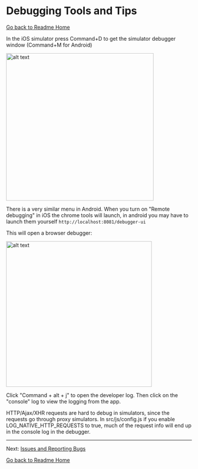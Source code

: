 # Debugging Tools and Tips
[Go back to Readme Home](../../README.md)

In the iOS simulator press Command+D to get the simulator debugger window (Command+M for Android)

<img src="https://github.com/wevote/WeVoteReactNative/blob/develop/docs/images/iOS%20Debugger%20Menu.png" alt="alt text" width="400" >

There is a very similar menu in Android.  When you turn on "Remote debugging" in iOS the chrome tools will launch, in 
android you may have to launch them yourself `http://localhost:8081/debugger-ui`

This will open a browser debugger:

<img src="https://github.com/wevote/WeVoteReactNative/blob/develop/docs/images/Browser_Debugging_Display.png" alt="alt text" width="395" >

Click "Command + alt + j" to open the developer log. Then click on the "console" log to view the logging from the app.

HTTP/Ajax/XHR requests are hard to debug in simulators, since the requests go through proxy simulators. In src/js/config.js if
you enable LOG_NATIVE_HTTP_REQUESTS to true, much of the request info will end up in the console log in the debugger.



---

Next: [Issues and Reporting Bugs](ISSUES.md)

[Go back to Readme Home](../../README.md)

